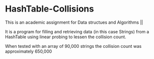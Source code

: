 # HashTable-Collisions

This is an academic assignment for Data structues and Algorithms ||

It is a program for filling and retrieving data (in this case Strings) from a HashTable using linear probing to lessen the collision count.

When tested with an array of 90,000 strings the collision count was approximately 650,000
